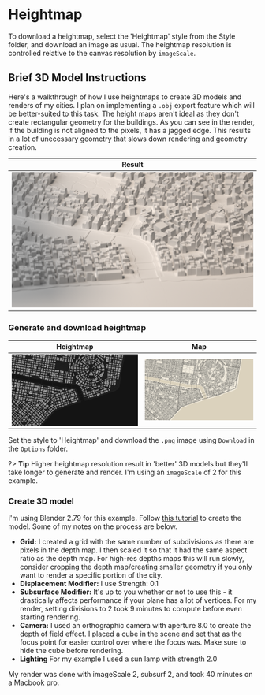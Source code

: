 # Heightmap

To download a heightmap, select the 'Heightmap' style from the Style folder, and download an image as usual.
The heightmap resolution is controlled relative to the canvas resolution by `imageScale`.

## Brief 3D Model Instructions

Here's a walkthrough of how I use heightmaps to create 3D models and renders of my cities.
I plan on implementing a `.obj` export feature which will be better-suited to this task. The height maps aren't ideal as they don't create rectangular geometry for the buildings. As you can see in the render, if the building is not aligned to the pixels, it has a jagged edge. This results in a lot of unecessary geometry that slows down rendering and geometry creation.

| Result |
| :----------: |
| ![Result](images/heightmap/heightmap_render.png) |

### Generate and download heightmap

| Heightmap | Map |
| :----------: | :----------: |
| ![Heightmap](images/heightmap/map(65).png) | ![Map](images/heightmap/map(66).png) |

Set the style to 'Heightmap' and download the `.png` image using `Download` in the `Options` folder. 

?> **Tip** Higher heightmap resolution result in 'better' 3D models but they'll take longer to generate and render. I'm using an `imageScale` of 2 for this example.

### Create 3D model

I'm using Blender 2.79 for this example.
Follow [this tutorial](https://johnflower.org/tutorial/make-mountains-blender-heightmaps) to create the model. Some of my notes on the process are below.

- **Grid:** I created a grid with the same number of subdivisions as there are pixels in the depth map. I then scaled it so that it had the same aspect ratio as the depth map. For high-res depths maps this will run slowly, consider cropping the depth map/creating smaller geometry if you only want to render a specific portion of the city.
- **Displacement Modifier:** I use Strength: 0.1
- **Subsurface Modifier:** It's up to you whether or not to use this - it drastically affects performance if your plane has a lot of vertices. For my render, setting divisions to 2 took 9 minutes to compute before even starting rendering.
- **Camera:** I used an orthographic camera with aperture 8.0 to create the depth of field effect. I placed a cube in the scene and set that as the focus point for easier control over where the focus was. Make sure to hide the cube before rendering.
- **Lighting** For my example I used a sun lamp with strength 2.0

My render was done with imageScale 2, subsurf 2, and took 40 minutes on a Macbook pro.

